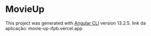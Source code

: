 # MovieUp

This project was generated with [Angular CLI](https://github.com/angular/angular-cli) version 13.2.5.
link da aplicação: movie-up-ifpb.vercel.app

